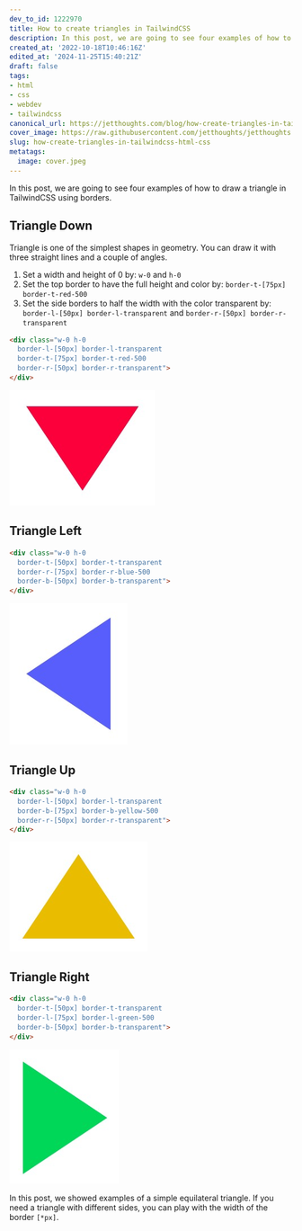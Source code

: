 ```yaml
---
dev_to_id: 1222970
title: How to create triangles in TailwindCSS
description: In this post, we are going to see four examples of how to draw a triangle in TailwindCSS using...
created_at: '2022-10-18T10:46:16Z'
edited_at: '2024-11-25T15:40:21Z'
draft: false
tags:
- html
- css
- webdev
- tailwindcss
canonical_url: https://jetthoughts.com/blog/how-create-triangles-in-tailwindcss-html-css/
cover_image: https://raw.githubusercontent.com/jetthoughts/jetthoughts.github.io/master/content/blog/how-create-triangles-in-tailwindcss-html-css/cover.jpeg
slug: how-create-triangles-in-tailwindcss-html-css
metatags:
  image: cover.jpeg
---
```

In this post, we are going to see four examples of how to draw a triangle in TailwindCSS using borders.

## Triangle Down

Triangle is one of the simplest shapes in geometry. You can draw it with three straight lines and a couple of angles.

1. Set a width and height of 0 by: `w-0` and `h-0`
2. Set the top border to have the full height and color by: `border-t-[75px] border-t-red-500`
3. Set the side borders to half the width with the color transparent by: `border-l-[50px] border-l-transparent` and `border-r-[50px] border-r-transparent`

```html
<div class="w-0 h-0 
  border-l-[50px] border-l-transparent
  border-t-[75px] border-t-red-500
  border-r-[50px] border-r-transparent">
</div>
```

![Image description](file_0.png)

## Triangle Left

```html
<div class="w-0 h-0 
  border-t-[50px] border-t-transparent
  border-r-[75px] border-r-blue-500
  border-b-[50px] border-b-transparent">
</div>
```

![Image description](file_1.png)

## Triangle Up

```html
<div class="w-0 h-0 
  border-l-[50px] border-l-transparent
  border-b-[75px] border-b-yellow-500
  border-r-[50px] border-r-transparent">
</div>
```

![Image description](file_2.png)

## Triangle Right

```html
<div class="w-0 h-0 
  border-t-[50px] border-t-transparent
  border-l-[75px] border-l-green-500
  border-b-[50px] border-b-transparent">
</div>
```

![Image description](file_3.png)

In this post, we showed examples of a simple equilateral triangle. If you need a triangle with different sides, you can play with the width of the border `[*px]`.







